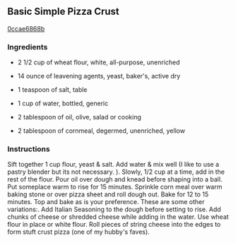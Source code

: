 ## Basic Simple Pizza Crust

[0ccae6868b](http://www.food.com/recipe/basic-simple-pizza-crust-180769)

### Ingredients

 - 2 1/2 cup of wheat flour, white, all-purpose, unenriched

 - 14 ounce of leavening agents, yeast, baker's, active dry

 - 1 teaspoon of salt, table

 - 1 cup of water, bottled, generic

 - 2 tablespoon of oil, olive, salad or cooking

 - 2 tablespoon of cornmeal, degermed, unenriched, yellow

### Instructions

Sift together 1 cup flour, yeast & salt. Add water & mix well (I like to use a pastry blender but its not necessary. ). Slowly, 1/2 cup at a time, add in the rest of the flour. Pour oil over dough and knead before shaping into a ball. Put someplace warm to rise for 15 minutes. Sprinkle corn meal over warm baking stone or over pizza sheet and roll dough out. Bake for 12 to 15 minutes. Top and bake as is your preference. These are some other variations:. Add Italian Seasoning to the dough before setting to rise. Add chunks of cheese or shredded cheese while adding in the water. Use wheat flour in place or white flour. Roll pieces of string cheese into the edges to form stuft crust pizza (one of my hubby's faves).